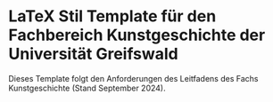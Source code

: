 # LaTeX Stil Template für den Fachbereich Kunstgeschichte der Universität Greifswald

Dieses Template folgt den Anforderungen des Leitfadens des Fachs Kunstgeschichte (Stand September 2024).
